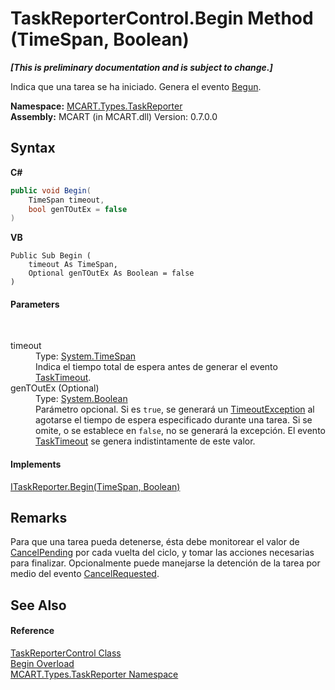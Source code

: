 # TaskReporterControl.Begin Method (TimeSpan, Boolean)
 _**\[This is preliminary documentation and is subject to change.\]**_

Indica que una tarea se ha iniciado. Genera el evento <a href="33b30035-1883-2f62-1534-c09e622cf7ac">Begun</a>.

**Namespace:**&nbsp;<a href="256f3901-18cb-eeca-835c-7de778822db3">MCART.Types.TaskReporter</a><br />**Assembly:**&nbsp;MCART (in MCART.dll) Version: 0.7.0.0

## Syntax

**C#**<br />
``` C#
public void Begin(
	TimeSpan timeout,
	bool genTOutEx = false
)
```

**VB**<br />
``` VB
Public Sub Begin ( 
	timeout As TimeSpan,
	Optional genTOutEx As Boolean = false
)
```


#### Parameters
&nbsp;<dl><dt>timeout</dt><dd>Type: <a href="http://msdn2.microsoft.com/es-es/library/269ew577" target="_blank">System.TimeSpan</a><br />Indica el tiempo total de espera antes de generar el evento <a href="0464069f-194c-5523-0316-fd7390f036c2">TaskTimeout</a>.</dd><dt>genTOutEx (Optional)</dt><dd>Type: <a href="http://msdn2.microsoft.com/es-es/library/a28wyd50" target="_blank">System.Boolean</a><br />Parámetro opcional. Si es `true`, se generará un <a href="http://msdn2.microsoft.com/es-es/library/cke1faa2" target="_blank">TimeoutException</a> al agotarse el tiempo de espera especificado durante una tarea. Si se omite, o se establece en `false`, no se generará la excepción. El evento <a href="0464069f-194c-5523-0316-fd7390f036c2">TaskTimeout</a> se genera indistintamente de este valor.</dd></dl>

#### Implements
<a href="8b926b58-3d02-1a76-d4fa-72e38dc8de2b">ITaskReporter.Begin(TimeSpan, Boolean)</a><br />

## Remarks
Para que una tarea pueda detenerse, ésta debe monitorear el valor de <a href="bf9c675a-243e-e579-51a0-4062df48639e">CancelPending</a> por cada vuelta del ciclo, y tomar las acciones necesarias para finalizar. Opcionalmente puede manejarse la detención de la tarea por medio del evento <a href="7a828f1d-0cd3-3fda-8878-4f32d6823c65">CancelRequested</a>.

## See Also


#### Reference
<a href="8772b8d4-cb78-6a2a-83e0-dd746f24cc98">TaskReporterControl Class</a><br /><a href="e6f84353-ee0f-225a-16c3-bcce0a949e53">Begin Overload</a><br /><a href="256f3901-18cb-eeca-835c-7de778822db3">MCART.Types.TaskReporter Namespace</a><br />